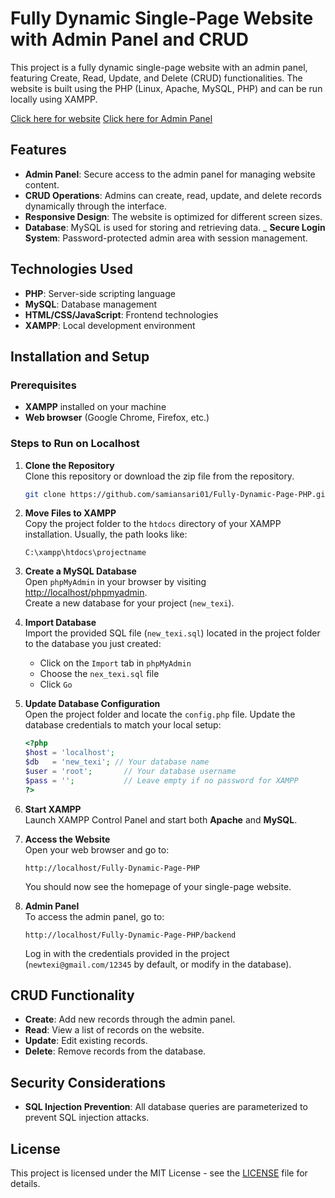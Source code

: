 
# Fully Dynamic Single-Page Website with Admin Panel and CRUD

This project is a fully dynamic single-page website with an admin panel, featuring Create, Read, Update, and Delete (CRUD) functionalities. The website is built using the PHP (Linux, Apache, MySQL, PHP) and can be run locally using XAMPP.

[Click here for website](http://taxi-service.kesug.com)
[Click here for Admin Panel](http://taxi-service.kesug.com/backend)

## Features

- **Admin Panel**: Secure access to the admin panel for managing website content.
- **CRUD Operations**: Admins can create, read, update, and delete records dynamically through the interface.
- **Responsive Design**: The website is optimized for different screen sizes.
- **Database**: MySQL is used for storing and retrieving data.
_ **Secure Login System**: Password-protected admin area with session management.

## Technologies Used

- **PHP**: Server-side scripting language
- **MySQL**: Database management
- **HTML/CSS/JavaScript**: Frontend technologies
- **XAMPP**: Local development environment

## Installation and Setup

### Prerequisites

- **XAMPP** installed on your machine
- **Web browser** (Google Chrome, Firefox, etc.)

### Steps to Run on Localhost

1. **Clone the Repository**  
   Clone this repository or download the zip file from the repository.

   ```bash
   git clone https://github.com/samiansari01/Fully-Dynamic-Page-PHP.git
   ```

2. **Move Files to XAMPP**  
   Copy the project folder to the `htdocs` directory of your XAMPP installation. Usually, the path looks like:

   ```
   C:\xampp\htdocs\projectname
   ```

3. **Create a MySQL Database**  
   Open `phpMyAdmin` in your browser by visiting [http://localhost/phpmyadmin](http://localhost/phpmyadmin).  
   Create a new database for your project (`new_texi`).

4. **Import Database**  
   Import the provided SQL file (`new_texi.sql`) located in the project folder to the database you just created:
   
   - Click on the `Import` tab in `phpMyAdmin`
   - Choose the `nex_texi.sql` file
   - Click `Go`

5. **Update Database Configuration**  
   Open the project folder and locate the `config.php` file. Update the database credentials to match your local setup:

   ```php
   <?php
   $host = 'localhost';
   $db   = 'new_texi'; // Your database name
   $user = 'root';       // Your database username
   $pass = '';           // Leave empty if no password for XAMPP
   ?>
   ```

6. **Start XAMPP**  
   Launch XAMPP Control Panel and start both **Apache** and **MySQL**.

7. **Access the Website**  
   Open your web browser and go to:

   ```
   http://localhost/Fully-Dynamic-Page-PHP
   ```

   You should now see the homepage of your single-page website.

8. **Admin Panel**  
   To access the admin panel, go to:

   ```
   http://localhost/Fully-Dynamic-Page-PHP/backend
   ```

   Log in with the credentials provided in the project (`newtexi@gmail.com/12345` by default, or modify in the database).



## CRUD Functionality

- **Create**: Add new records through the admin panel.
- **Read**: View a list of records on the website.
- **Update**: Edit existing records.
- **Delete**: Remove records from the database.


## Security Considerations

- **SQL Injection Prevention**: All database queries are parameterized to prevent SQL injection attacks.
 
## License

This project is licensed under the MIT License - see the [LICENSE](LICENSE) file for details.
